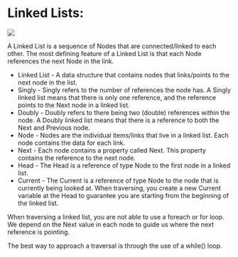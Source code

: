 # Linked Lists:

![](https://study.com/cimages/multimages/16/circularly_linked_lists.png)

A Linked List is a sequence of Nodes that are connected/linked to each other. The most defining feature of a Linked List is that each Node references the next Node in the link.

- Linked List - A data structure that contains nodes that links/points to the next node in the list.
- Singly - Singly refers to the number of references the node has. A Singly linked list means that there is only one reference, and the reference points to the Next node in a linked list.
- Doubly - Doubly refers to there being two (double) references within the node. A Doubly linked list means that there is a reference to both the Next and Previous node.
- Node - Nodes are the individual items/links that live in a linked list. Each node contains the data for each link.
- Next - Each node contains a property called Next. This property contains the reference to the next node.
- Head - The Head is a reference of type Node to the first node in a linked list.
- Current - The Current is a reference of type Node to the node that is currently being looked at. When traversing, you create a new Current variable at the Head to guarantee you are starting from the beginning of the linked list.

When traversing a linked list, you are not able to use a foreach or for loop. We depend on the Next value in each node to guide us where the next reference is pointing.

The best way to approach a traversal is through the use of a while() loop.
